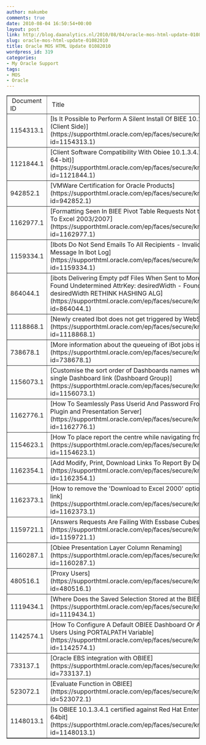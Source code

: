 ```yaml
---
author: makumbe
comments: true
date: 2010-08-04 16:50:54+00:00
layout: post
link: http://blog.daanalytics.nl/2010/08/04/oracle-mos-html-update-01082010/
slug: oracle-mos-html-update-01082010
title: Oracle MOS HTML Update 01082010
wordpress_id: 319
categories:
- My Oracle Support
tags:
- MOS
- Oracle
---
```


<table cellpadding="0" cellspacing="3" border="1" width="100%" >
<tbody >
<tr >

<td > Document ID 
</td>

<td > Title 
</td>

<td > Doc Type 
</td>

<td > Modified Date 
</td>
</tr>
<tr >

<td >1154313.1
</td>

<td >[Is It Possible to Perform A Silent Install Of BIEE 10.1.3.4.1 Office Plugin (Client Side)](https://supporthtml.oracle.com/ep/faces/secure/km/DocumentDisplay.jspx?id=1154313.1)
</td>

<td >HOWTO
</td>

<td >30-JUL-10
</td>
</tr>
<tr >

<td >1121844.1
</td>

<td >[Client Software Compatibility With Obiee 10.1.3.4.1 and JDK 64 bit (Java 64-bit)](https://supporthtml.oracle.com/ep/faces/secure/km/DocumentDisplay.jspx?id=1121844.1)
</td>

<td >HOWTO
</td>

<td >25-JUL-10
</td>
</tr>
<tr >

<td >942852.1
</td>

<td >[VMWare Certification for Oracle Products](https://supporthtml.oracle.com/ep/faces/secure/km/DocumentDisplay.jspx?id=942852.1)
</td>

<td >HOWTO
</td>

<td >29-JUL-10
</td>
</tr>
<tr >

<td >1162977.1
</td>

<td >[Formatting Seen In BIEE Pivot Table Requests Not the Same After Download To Excel 2003/2007](https://supporthtml.oracle.com/ep/faces/secure/km/DocumentDisplay.jspx?id=1162977.1)
</td>

<td >PROBLEM
</td>

<td >29-JUL-10
</td>
</tr>
<tr >

<td >1159334.1
</td>

<td >[Ibots Do Not Send Emails To All Recipients - Invalid Subscribers Skipped Message In Ibot Log](https://supporthtml.oracle.com/ep/faces/secure/km/DocumentDisplay.jspx?id=1159334.1)
</td>

<td >PROBLEM
</td>

<td >26-JUL-10
</td>
</tr>
<tr >

<td >864044.1
</td>

<td >[ibots Delivering Empty pdf Files When Sent to More than One Recipient - Found Undetermined AttrKey: desiredWidth - Found duplicate AttrKey desiredWidth RETHINK HASHING ALG](https://supporthtml.oracle.com/ep/faces/secure/km/DocumentDisplay.jspx?id=864044.1)
</td>

<td >PROBLEM
</td>

<td >29-JUL-10
</td>
</tr>
<tr >

<td >1118868.1
</td>

<td >[Newly created Ibot does not get triggered by WebServices](https://supporthtml.oracle.com/ep/faces/secure/km/DocumentDisplay.jspx?id=1118868.1)
</td>

<td >PROBLEM
</td>

<td >25-JUL-10
</td>
</tr>
<tr >

<td >738678.1
</td>

<td >[More information about the queueing of iBot jobs is required.](https://supporthtml.oracle.com/ep/faces/secure/km/DocumentDisplay.jspx?id=738678.1)
</td>

<td >HOWTO
</td>

<td >28-JUL-10
</td>
</tr>
<tr >

<td >1156073.1
</td>

<td >[Customise the sort order of Dashboards names which are coming under single Dashboard link (Dashboard Group)](https://supporthtml.oracle.com/ep/faces/secure/km/DocumentDisplay.jspx?id=1156073.1)
</td>

<td >HOWTO
</td>

<td >29-JUL-10
</td>
</tr>
<tr >

<td >1162776.1
</td>

<td >[How To Seamlessly Pass Userid And Password From Excel to BIOffice Plugin and Presentation Server](https://supporthtml.oracle.com/ep/faces/secure/km/DocumentDisplay.jspx?id=1162776.1)
</td>

<td >HOWTO
</td>

<td >30-JUL-10
</td>
</tr>
<tr >

<td >1154623.1
</td>

<td >[How To place report the centre while navigating from one report](https://supporthtml.oracle.com/ep/faces/secure/km/DocumentDisplay.jspx?id=1154623.1)
</td>

<td >HOWTO
</td>

<td >29-JUL-10
</td>
</tr>
<tr >

<td >1162354.1
</td>

<td >[Add Modify, Print, Download Links To Report By Default](https://supporthtml.oracle.com/ep/faces/secure/km/DocumentDisplay.jspx?id=1162354.1)
</td>

<td >HOWTO
</td>

<td >29-JUL-10
</td>
</tr>
<tr >

<td >1162373.1
</td>

<td >[How to remove the 'Download to Excel 2000' option from Dashboard report link](https://supporthtml.oracle.com/ep/faces/secure/km/DocumentDisplay.jspx?id=1162373.1)
</td>

<td >HOWTO
</td>

<td >29-JUL-10
</td>
</tr>
<tr >

<td >1159721.1
</td>

<td >[Answers Requests Are Failing With Essbase Cubes](https://supporthtml.oracle.com/ep/faces/secure/km/DocumentDisplay.jspx?id=1159721.1)
</td>

<td >PROBLEM
</td>

<td >26-JUL-10
</td>
</tr>
<tr >

<td >1160287.1
</td>

<td >[Obiee Presentation Layer Column Renaming](https://supporthtml.oracle.com/ep/faces/secure/km/DocumentDisplay.jspx?id=1160287.1)
</td>

<td >HOWTO
</td>

<td >27-JUL-10
</td>
</tr>
<tr >

<td >480516.1
</td>

<td >[Proxy Users](https://supporthtml.oracle.com/ep/faces/secure/km/DocumentDisplay.jspx?id=480516.1)
</td>

<td >PROBLEM
</td>

<td >26-JUL-10
</td>
</tr>
<tr >

<td >1119434.1
</td>

<td >[Where Does the Saved Selection Stored at the BIEE Catalog](https://supporthtml.oracle.com/ep/faces/secure/km/DocumentDisplay.jspx?id=1119434.1)
</td>

<td >HOWTO
</td>

<td >25-JUL-10
</td>
</tr>
<tr >

<td >1142574.1
</td>

<td >[How To Configure A Default OBIEE Dashboard Or A Welcome Page For All Users Using PORTALPATH Variable](https://supporthtml.oracle.com/ep/faces/secure/km/DocumentDisplay.jspx?id=1142574.1)
</td>

<td >HOWTO
</td>

<td >29-JUL-10
</td>
</tr>
<tr >

<td >733137.1
</td>

<td >[Oracle EBS integration with OBIEE](https://supporthtml.oracle.com/ep/faces/secure/km/DocumentDisplay.jspx?id=733137.1)
</td>

<td >PROBLEM
</td>

<td >27-JUL-10
</td>
</tr>
<tr >

<td >523072.1
</td>

<td >[Evaluate Function in OBIEE](https://supporthtml.oracle.com/ep/faces/secure/km/DocumentDisplay.jspx?id=523072.1)
</td>

<td >PROBLEM
</td>

<td >27-JUL-10
</td>
</tr>
<tr >

<td >1148013.1
</td>

<td >[Is OBIEE 10.1.3.4.1 certified against Red Hat Enterprise Linux 5 Update 4 64bit](https://supporthtml.oracle.com/ep/faces/secure/km/DocumentDisplay.jspx?id=1148013.1)
</td>

<td >HOWTO
</td>

<td >29-JUL-10
</td>
</tr>
</tbody>
</table>

